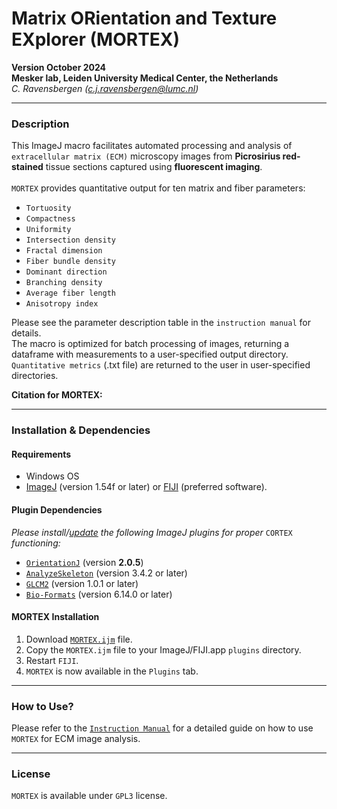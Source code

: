 # Matrix ORientation and Texture EXplorer (MORTEX)
**Version October 2024**  
**Mesker lab, Leiden University Medical Center, the Netherlands**  
_C. Ravensbergen (c.j.ravensbergen@lumc.nl)_

---
### Description  
This ImageJ macro facilitates automated processing and analysis of `extracellular matrix (ECM)` microscopy images from **Picrosirius red-stained** tissue sections captured using **fluorescent imaging**.  
<br/>
`MORTEX` provides quantitative output for ten matrix and fiber parameters:
 - `Tortuosity`
 - `Compactness`
 - `Uniformity`
 - `Intersection density`
 - `Fractal dimension`
 - `Fiber bundle density`
 - `Dominant direction`
 - `Branching density`
 - `Average fiber length`
 - `Anisotropy index` 

Please see the parameter description table in the `instruction manual` for details. <br/>
The macro is optimized for batch processing of images, returning a dataframe with measurements to a user-specified output directory. `Quantitative metrics` (.txt file) are returned to the user in user-specified directories.

**Citation for MORTEX:**  

---
### Installation & Dependencies
#### Requirements
- Windows OS
- [ImageJ](https://imagej.nih.gov/ij/download.html) (version 1.54f or later) or [FIJI](https://fiji.sc/) (preferred software).
#### Plugin Dependencies
_Please install/[update](https://imagej.net/plugins/updater) the following ImageJ plugins for proper_ `CORTEX` _functioning:_
 - [`OrientationJ`](http://bigwww.epfl.ch/demo/orientationj/) (version **2.0.5**)
 - [`AnalyzeSkeleton`](https://imagej.net/plugins/analyze-skeleton/) (version 3.4.2 or later)
 - [`GLCM2`](https://github.com/miura/GLCM2) (version 1.0.1 or later)
 - [`Bio-Formats`](https://imagej.net/formats/bio-formats) (version 6.14.0 or later)

#### MORTEX Installation
1. Download [`MORTEX.ijm`](https://github.com/fiji/fiji) file.
2. Copy the `MORTEX.ijm` file to your ImageJ/FIJI.app `plugins` directory.
3. Restart `FIJI`.
4. `MORTEX` is now available in the `Plugins` tab.

---
### How to Use?

Please refer to the [`Instruction Manual`](https://github.com/fiji/fiji) for a detailed guide on how to use `MORTEX` for ECM image analysis.

---
### License

`MORTEX` is available under `GPL3` license.
